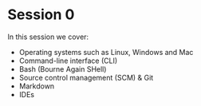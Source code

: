 # Session 0

In this session we cover:
- Operating systems such as Linux, Windows and Mac
- Command-line interface (CLI)
- Bash (Bourne Again SHell)
- Source control management (SCM) & Git
- Markdown
- IDEs
